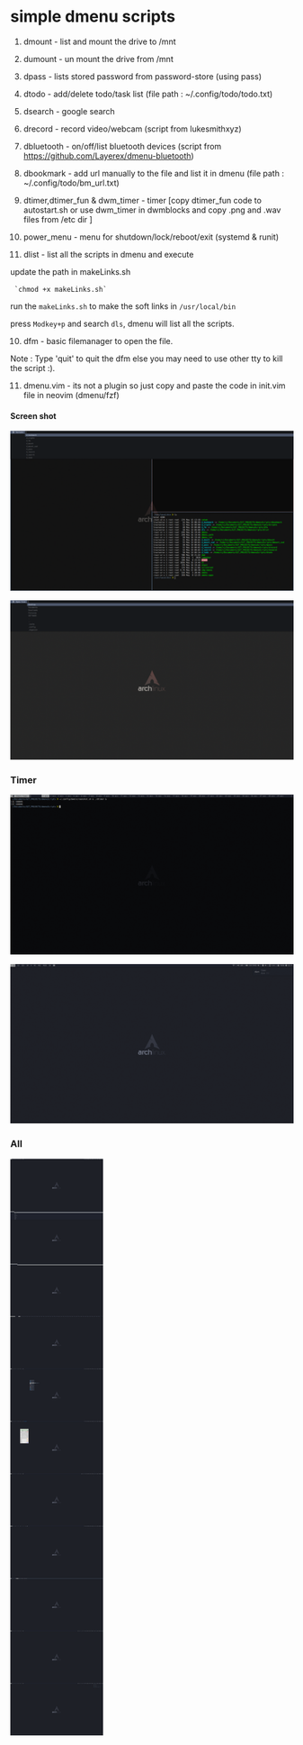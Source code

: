 simple dmenu scripts
=====================

1. dmount     - list and mount the drive to /mnt 
1. dumount    - un mount the drive from /mnt 
2. dpass      - lists stored password from password-store (using pass)
3. dtodo      - add/delete todo/task list (file path : ~/.config/todo/todo.txt)
4. dsearch    - google search
5. drecord    - record video/webcam (script from lukesmithxyz)
5. dbluetooth - on/off/list bluetooth devices (script from https://github.com/Layerex/dmenu-bluetooth)
6. dbookmark  - add url manually to the file and list it in dmenu (file path : ~/.config/todo/bm_url.txt)

7. dtimer,dtimer_fun & dwm_timer  - timer [copy dtimer_fun code to autostart.sh or use dwm_timer in dwmblocks and copy .png and .wav files from /etc dir  ]

8. power_menu  - menu for shutdown/lock/reboot/exit (systemd & runit)

9. dlist      - list all the scripts in dmenu and execute

update the path in makeLinks.sh

     `chmod +x makeLinks.sh`

run the `makeLinks.sh` to make the soft links in `/usr/local/bin`

press `Modkey+p` and search `dls`,  dmenu will list all the scripts.

10. dfm    - basic filemanager to open the file.

Note : Type 'quit' to quit the dfm  else you may need to use other tty to kill the script :).

11. dmenu.vim -  its not a plugin so just copy and paste the code in init.vim file in neovim (dmenu/fzf)

#### Screen shot
 
![dlist](https://github.com/viyoriya/dmenuScripts/blob/main/screenshots/2021-05-19-09-25-34.png)

![dfm](https://github.com/viyoriya/dmenuScripts/blob/main/screenshots/2021-05-19-09-29-31.png)

### Timer

![dtimer](https://github.com/viyoriya/dmenuScripts/blob/main/screenshots/2021-06-10-22-23-01.png)

![dtimer](https://github.com/viyoriya/dmenuScripts/blob/main/screenshots/2021-06-10-22-11-22.png)


### All

![all](https://github.com/viyoriya/dmenuScripts/blob/main/screenshots/out_all.png)
